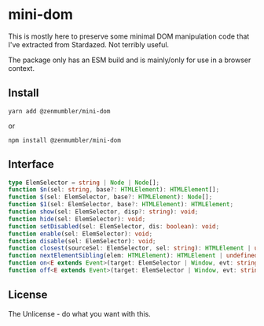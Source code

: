 mini-dom
========
This is mostly here to preserve some minimal DOM manipulation code that I've extracted from Stardazed.
Not terribly useful.

The package only has an ESM build and is mainly/only for use in a browser context.

Install
-------
`yarn add @zenmumbler/mini-dom`

or

`npm install @zenmumbler/mini-dom`

Interface
---------
```ts
type ElemSelector = string | Node | Node[];
function $n(sel: string, base?: HTMLElement): HTMLElement[];
function $(sel: ElemSelector, base?: HTMLElement): Node[];
function $1(sel: ElemSelector, base?: HTMLElement): HTMLElement;
function show(sel: ElemSelector, disp?: string): void;
function hide(sel: ElemSelector): void;
function setDisabled(sel: ElemSelector, dis: boolean): void;
function enable(sel: ElemSelector): void;
function disable(sel: ElemSelector): void;
function closest(sourceSel: ElemSelector, sel: string): HTMLElement | undefined;
function nextElementSibling(elem: HTMLElement): HTMLElement | undefined;
function on<E extends Event>(target: ElemSelector | Window, evt: string, handler: (ev: E) => any): void;
function off<E extends Event>(target: ElemSelector | Window, evt: string, handler: (ev: E) => any): void;
```

License
-------
The Unlicense - do what you want with this.
